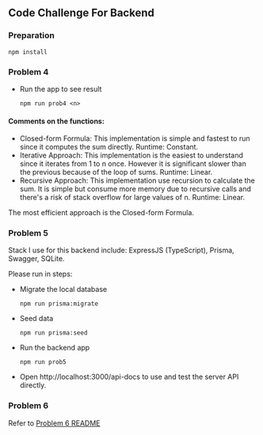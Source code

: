 ## Code Challenge For Backend

### Preparation

```npm install```

### Problem 4

- Run the app to see result

  ```npm run prob4 <n>```
  
#### Comments on the functions:
- Closed-form Formula: This implementation is simple and fastest to run since it computes the sum directly. Runtime: Constant.
- Iterative Approach: This implementation is the easiest to understand since it iterates from 1 to n once. However it is significant slower than the previous because of the loop of sums. Runtime: Linear.
- Recursive Approach: This implementation use recursion to calculate the sum. It is simple but consume more memory due to recursive calls and there's a risk of stack overflow for large values of n. Runtime: Linear.

The most efficient approach is the Closed-form Formula.

### Problem 5

Stack I use for this backend include: ExpressJS (TypeScript), Prisma, Swagger, SQLite.

Please run in steps:

- Migrate the local database

  ```npm run prisma:migrate```

- Seed data

  ```npm run prisma:seed```

- Run the backend app

  ```npm run prob5```

- Open http://localhost:3000/api-docs to use and test the server API directly.

### Problem 6

Refer to [Problem 6 README](src/problem6/README.md)